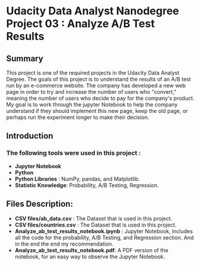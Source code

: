 # Udacity Data Analyst Nanodegree Project 03 : Analyze A/B Test Results

## Summary

This project is one of the required projects in the Udacity Data Analyst Degree. The goals of this project is to understand the results of an A/B test run by an e-commerce website. The company has developed a new web page in order to try and increase the number of users who "convert," meaning the number of users who decide to pay for the company's product. My goal is to work through the jupyter Notebook to help the company understand if they should implement this new page, keep the old page, or perhaps run the experiment longer to make their decision.

## Introduction

### The following tools were used in this project :
  - **Jupyter Notebook** 
  - **Python**
  - **Python Libraries** : NumPy, pandas, and Matplotlib.
  - **Statistic Knowledge**: Probability, A/B Testing, Regression.

## Files Description:
  - **CSV files/ab_data.csv** : The Dataset that is used in this project.
  - **CSV files/countries.csv** : The Dataset that is used in this project.
  - **Analyze_ab_test_results_notebook.ipynb** : Jupyter Notebook, includes all the code for the probability, A/B Testing, and Regression section. And in the end the end my recommendation.
  - **Analyze_ab_test_results_notebook.pdf**: A PDF version of the notebook, for an easy way to observe the Jupyter Notebook.
